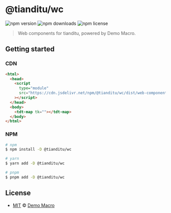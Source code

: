 # @tianditu/wc

![npm version](https://img.shields.io/npm/v/@tianditu/wc)
![npm downloads](https://img.shields.io/npm/dw/@tianditu/wc)
![npm license](https://img.shields.io/npm/l/@tianditu/wc)

> Web components for tianditu, powered by Demo Macro.

## Getting started

### CDN

```html
<html>
  <head>
    <script
      type="module"
      src="https://cdn.jsdelivr.net/npm/@tianditu/wc/dist/web-components/web-components.esm.js"
    ></script>
  </head>
  <body>
    <tdt-map tk=""></tdt-map>
  </body>
</html>
```

### NPM

```bash
# npm
$ npm install -D @tianditu/wc

# yarn
$ yarn add -D @tianditu/wc

# pnpm
$ pnpm add -D @tianditu/wc
```

## License

- [MIT](LICENSE) &copy; [Demo Macro](https://imst.xyz/)
